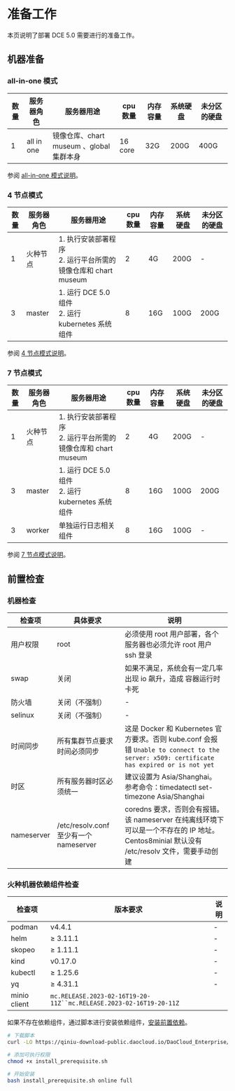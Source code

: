 # 准备工作

本页说明了部署 DCE 5.0 需要进行的准备工作。

## 机器准备

### all-in-one 模式

| **数量** | **服务器角色** | **服务器用途**                             | **cpu 数量** | **内存容量** | **系统硬盘** | **未分区的硬盘** |
| -------- | -------------- | ------------------------------------------ | ------------ | ------------ | ------------ | ---------------- |
| 1        | all in one     | 镜像仓库、chart museum 、global 集群本身 | 16 core      | 32G          | 200G         | 400G             |

参阅 [all-in-one 模式说明](./deploy-arch.md#all-in-one)。

### 4 节点模式

| **数量** | **服务器角色** | **服务器用途**                                               | **cpu 数量** | **内存容量** | **系统硬盘** | **未分区的硬盘** |
| -------- | -------------- | ------------------------------------------------------------ | ------------ | ------------ | ------------ | ---------------- |
| 1        | 火种节点       | 1. 执行安装部署程序<br />2. 运行平台所需的镜像仓库和 chart museum | 2            | 4G           | 200G         | -                |
| 3        | master         | 1. 运行 DCE 5.0 组件<br /> 2. 运行 kubernetes 系统组件                 | 8            | 16G          | 100G         | 200G             |

参阅 [4 节点模式说明](./deploy-arch.md#4)。

### 7 节点模式

| **数量** | **服务器角色** | **服务器用途**                                               | **cpu 数量** | **内存容量** | **系统硬盘** | **未分区的硬盘** |
| -------- | -------------- | ------------------------------------------------------------ | ------------ | ------------ | ------------ | ---------------- |
| 1        | 火种节点       | 1. 执行安装部署程序<br />2. 运行平台所需的镜像仓库和 chart museum | 2            | 4G           | 200G         | -                |
| 3        | master         | 1. 运行 DCE 5.0 组件<br /> 2. 运行 kubernetes 系统组件               | 8            | 16G          | 100G         | 200G             |
| 3        | worker         | 单独运行日志相关组件                                      | 8            | 16G          | 100G         | -                |

参阅 [7 节点模式说明](./deploy-arch.md#7-1-6)。

## 前置检查

### 机器检查

| **检查项** | **具体要求**                           | **说明**                                                     |
| ---------- | -------------------------------------- | ------------------------------------------------------------ |
| 用户权限   | root                                   | 必须使用 root 用户部署，各个服务器也必须允许 root 用户 ssh 登录 |
| swap       | 关闭                                   | 如果不满足，系统会有一定几率出现 io 飙升，造成 容器运行时 卡死 |
| 防火墙     | 关闭（不强制）                         | -                                                            |
| selinux    | 关闭（不强制）                         | -                                                            |
| 时间同步   | 所有集群节点要求时间必须同步           | 这是 Docker 和 Kubernetes 官方要求。否则 kube.conf 会报错 `Unable to connect to the server: x509: certificate has expired or is not yet` |
| 时区       | 所有服务器时区必须统一                 | 建议设置为 Asia/Shanghai。 <br />参考命令：timedatectl set-timezone Asia/Shanghai |
| nameserver | /etc/resolv.conf 至少有一个 nameserver | coredns 要求，否则会有报错。该 nameserver 在纯离线环境下可以是一个不存在的 IP 地址。Centos8minial 默认没有 /etc/resolv 文件，需要手动创建 |

### 火种机器依赖组件检查

| **检查项**   | **版本要求** | **说明**                          |
| ------------ | ------------ | --------------------------------- |
| podman       | v4.4.1       | -                                 |
| helm         | ≥ 3.11.1      | -                                 |
| skopeo       | ≥ 1.11.1      | -                                 |
| kind         | v0.17.0    | -                                 |
| kubectl      | ≥ 1.25.6     | -                                 |
| yq           | ≥ 4.31.1     | -                                 |
| minio client | `mc.RELEASE.2023-02-16T19-20-11Z``mc.RELEASE.2023-02-16T19-20-11Z` |                   |

如果不存在依赖组件，通过脚本进行安装依赖组件，[安装前置依赖](../install-tools.md)。

```bash
# 下载脚本
curl -LO https://qiniu-download-public.daocloud.io/DaoCloud_Enterprise/dce5/install_prerequisite.sh

# 添加可执行权限
chmod +x install_prerequisite.sh

# 开始安装
bash install_prerequisite.sh online full
```
